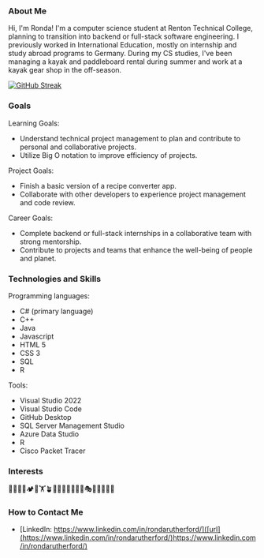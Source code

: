### About Me
Hi, I'm Ronda! I'm a computer science student at Renton Technical College, planning to transition into backend or full-stack software engineering. I previously worked in International Education, mostly on internship and study abroad programs to Germany. During my CS studies, I've been managing a kayak and paddleboard rental during summer and work at a kayak gear shop in the off-season. 

[![GitHub Streak](https://streak-stats.demolab.com?user=rondastar&theme=radical)](https://git.io/streak-stats)

### Goals
Learning Goals:
- Understand technical project management to plan and contribute to personal and collaborative projects.
- Utilize Big O notation to improve efficiency of projects.

Project Goals:
- Finish a basic version of a recipe converter app.
- Collaborate with other developers to experience project management and code review.

Career Goals:
- Complete backend or full-stack internships in a collaborative team with strong mentorship.
- Contribute to projects and teams that enhance the well-being of people and planet.

### Technologies and Skills
Programming languages: 
- C# (primary language)
- C++
- Java
- Javascript
- HTML 5
- CSS 3
- SQL
- R

Tools:
- Visual Studio 2022
- Visual Studio Code
- GitHub Desktop
- SQL Server Management Studio
- Azure Data Studio
- R
- Cisco Packet Tracer

### Interests
🛶🏃🏻‍♀️🏕️🥾🏋️🪴🧘🏻‍♀️🎤🎶🎸🎻🎭🍳🧳👩🏻‍💻️

### How to Contact Me
- [LinkedIn: https://www.linkedin.com/in/rondarutherford/]([url](https://www.linkedin.com/in/rondarutherford/)https://www.linkedin.com/in/rondarutherford/)
